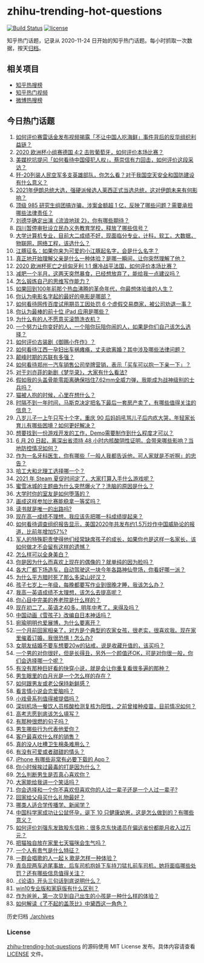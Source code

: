 # zhihu-trending-hot-questions

[![Build Status](https://github.com/justjavac/zhihu-trending-hot-questions/workflows/ci/badge.svg?branch=master)](https://github.com/justjavac/zhihu-trending-hot-questions/actions)
[![license](https://img.shields.io/github/license/justjavac/zhihu-trending-hot-questions)](https://github.com/justjavac/zhihu-trending-hot-questions/blob/master/LICENSE)

知乎热门话题，记录从 2020-11-24 日开始的知乎热门话题。每小时抓取一次数据，按天[归档](./archives)。

## 相关项目

- [知乎热搜榜](https://github.com/justjavac/zhihu-trending-top-search)
- [知乎热门视频](https://github.com/justjavac/zhihu-trending-hot-video)
- [微博热搜榜](https://github.com/justjavac/weibo-trending-hot-search)

## 今日热门话题

<!-- BEGIN -->
<!-- 最后更新时间 Sun Jun 20 2021 10:38:12 GMT+0800 (China Standard Time) -->

1. [如何评价赛雷话金发布视频揭露「不让中国人吃海鲜」事件背后的反华组织利益链？](https://www.zhihu.com/question/465827983)
2. [2020 欧洲杯小组赛德国 4:2 击败葡萄牙，如何评价本场比赛？](https://www.zhihu.com/question/466062228)
3. [美媒挖坑提问「如何看待中国侵犯人权」，蔡崇信有力回击，如何评价这段采访？](https://www.zhihu.com/question/465932695)
4. [歼-20列装人民空军多支英雄部队，你怎么看？对于我国空天安全和国防建设有什么意义？](https://www.zhihu.com/question/465781827)
5. [2021年伊朗总统大选，强硬派候选人莱西正式当选总统，这对伊朗未来有何影响？](https://www.zhihu.com/question/465948308)
6. [顶级 985 研究生组团搞诈骗，涉案金额超 1
   亿，反映了哪些问题？需要承担哪些法律责任？](https://www.zhihu.com/question/465557339)
7. [刘德华确定出演《流浪地球 2》，你有哪些期待？](https://www.zhihu.com/question/465932631)
8. [四川暂停审批设立民办义务教育学校，释放了哪些信号？](https://www.zhihu.com/question/465529577)
9. [大学计算机专业，目前大二成绩不好，现面临分专业，计科，软工，大数据，物联网，网络工程，该选什么？](https://www.zhihu.com/question/461632323)
10. [江豚征名：如果你来为可爱的小江豚起名字，会是什么名字？](https://www.zhihu.com/question/465558759)
11. [真正地开始理解父亲是什么一种体验？是哪一瞬间，让你突然理解了他？](https://www.zhihu.com/question/47606616)
12. [2020 欧洲杯死亡之组匈牙利 1:1
    爆冷战平法国，如何评价本场比赛？](https://www.zhihu.com/question/465967890)
13. [减肥一个半月，这两天突然暴食，已经想放弃了，能给我一点建议吗？](https://www.zhihu.com/question/460226695)
14. [怎么锻炼自己的思维写作能力？](https://www.zhihu.com/question/454559985)
15. [如果回到100年前那个热血沸腾的革命年代，你最想体验谁的人生？](https://www.zhihu.com/question/460118166)
16. [你认为电影名字起的最好的电影是哪部？](https://www.zhihu.com/question/464066501)
17. [如何看待网传百度试用期员工因处罚 6
    个虚假交易商家，被公司劝退一事？](https://www.zhihu.com/question/465745130)
18. [你认为最棒的前十位 iPad 应用是哪些？](https://www.zhihu.com/question/34453138)
19. [为什么有的人不愿意买滚筒洗衣机？](https://www.zhihu.com/question/393287010)
20. [一个努力让你变好的人，一个陪你玩陪你闹的人，如果是你们自己该怎么选择？](https://www.zhihu.com/question/464726557)
21. [如何评价古装剧《御赐小仵作》？](https://www.zhihu.com/question/457117887)
22. [如何看待江西一孕妇出车祸瘫痪，丈夫欲离婚？其中涉及哪些法律问题？](https://www.zhihu.com/question/465900205)
23. [颠峰时期的苏联有多强？](https://www.zhihu.com/question/35905985)
24. [如何看待郑州一汽车销售公司举牌营销，表示「买车可以抱一下亲一下」？](https://www.zhihu.com/question/465898157)
25. [对于刘亦菲的新剧《梦华录》，大家有什么看法?](https://www.zhihu.com/question/463716425)
26. [假如我的头盖骨能零距离确保挡住7.62mm全威力弹，我能成为战神级别的士兵吗？](https://www.zhihu.com/question/444459120)
27. [猫被人抱的时候，心里在想什么？](https://www.zhihu.com/question/463390158)
28. [时隔不到一年时间，马斯克决定把名下最后一套房产卖了，有哪些值得关注的信息？](https://www.zhihu.com/question/465124442)
29. [八岁儿子一上午只写十个字，重庆 90
    后妈妈吼骂儿子后内疚大哭，年轻家长育儿有哪些困境？如何更好解决？](https://www.zhihu.com/question/465723069)
30. [想要找到一份游戏开发的工作，Demo需要制作到什么程度才可以？](https://www.zhihu.com/question/458749690)
31. [6 月 20 日起，离深出省须持 48
    小时内核酸阴性证明，会带来哪些影响？当地防控情况如何？](https://www.zhihu.com/question/466006647)
32. [作为一名牙科医生，你有哪些「一般人我都告诉他，可人家就是不听啊」的忠告？](https://www.zhihu.com/question/56477060)
33. [哈工大和北理工选择哪一个？](https://www.zhihu.com/question/329076452)
34. [2021 年 Steam 夏促时间定了，大家打算入手什么游戏呢？](https://www.zhihu.com/question/456973633)
35. [蜜雪冰城的主题曲为什么突然爆火了？洗脑的原因是什么？](https://www.zhihu.com/question/464996660)
36. [大学时你的室友是如何堕落的？](https://www.zhihu.com/question/351402740)
37. [画成这样参加比赛能稳拿一等奖吗？](https://www.zhihu.com/question/460339045)
38. [读书就是唯一的出路吗?](https://www.zhihu.com/question/461143396)
39. [现在高一成绩不理想，我应该先把哪一科成绩提起来？](https://www.zhihu.com/question/460555751)
40. [如何看待调查组织报告显示，美国2020年共发布约1.5万炒作中国威胁论的报道，比前年增加57%?](https://www.zhihu.com/question/465877952)
41. [军人的特殊职责使得他们经常缺席孩子的成长，如果你也是这样一名家长，该如何做才不会留有这样的遗憾？](https://www.zhihu.com/question/462405175)
42. [怎么样可以全身美白？](https://www.zhihu.com/question/24969320)
43. [你是因为什么而喜欢上现在的偶像的？就单纯的因为脸吗？](https://www.zhihu.com/question/457095758)
44. [各大厂都下场造车，自动驾驶这一块今年各路神仙登场，你看好哪一派？](https://www.zhihu.com/question/449638288)
45. [为什么平方腊时死了那么多梁山好汉？](https://www.zhihu.com/question/459476694)
46. [孩子七岁上一年级，每晚都要写作业到很晚才睡，我该怎么办？](https://www.zhihu.com/question/453264257)
47. [我高一英语成绩不太理想，该怎么去提高呢？](https://www.zhihu.com/question/463008113)
48. [你心目中完美的养老院是什么样的？](https://www.zhihu.com/question/403290284)
49. [现在初二了，英语才40多，明年中考了，来得及吗？](https://www.zhihu.com/question/463442997)
50. [中国动画《雪孩子》改编自日本神话吗？](https://www.zhihu.com/question/465234646)
51. [宛瑜明明也爱展博，为什么要离开？](https://www.zhihu.com/question/443423809)
52. [一个月前回家相亲了，对方是个典型的农家女孩，很老实，很喜欢我。现在家里催着订婚，我很恐惧！怎么办?](https://www.zhihu.com/question/465677410)
53. [女朋友结婚不要车想要20w的钻戒，说是收藏升值的，该买吗？](https://www.zhihu.com/question/460481721)
54. [一个男的对你很好，但是长得丑，另外一个颜值还OK，可是对你很一般，你们会选择哪一个呢？](https://www.zhihu.com/question/463039719)
55. [有没有那种巨好看的快穿小说，就是会让你重复看很多遍的那种？](https://www.zhihu.com/question/384160568)
56. [男生眼里的白月光是一个怎么样的存在？](https://www.zhihu.com/question/277228908)
57. [如何跟男友或老公保持新鲜感？](https://www.zhihu.com/question/323121337)
58. [看言情小说会恋爱脑吗？](https://www.zhihu.com/question/459727415)
59. [小戏骨系列值得被提倡吗？](https://www.zhihu.com/question/354286546)
60. [深圳机场一餐饮人员核酸检测复核为阳性，之前曾接种疫苗，目前情况如何？](https://www.zhihu.com/question/465742318)
61. [高考志愿到底该怎么填写？](https://www.zhihu.com/question/409122324)
62. [有那种很燃的句子吗？](https://www.zhihu.com/question/457916101)
63. [男生哪些行为代表他爱你？](https://www.zhihu.com/question/460665781)
64. [客户最喜欢什么样的销售？](https://www.zhihu.com/question/379701960)
65. [真的没人吐槽卫生棉条难用么？](https://www.zhihu.com/question/300142490)
66. [有没有可爱或者甜甜的情头？](https://www.zhihu.com/question/391413854)
67. [iPhone 有哪些非常有必要下载的 App？](https://www.zhihu.com/question/28306141)
68. [你小时候挨过最毒的打是因为什么？](https://www.zhihu.com/question/387847644)
69. [怎么判断男生是否真心喜欢你？](https://www.zhihu.com/question/431695365)
70. [大家能给我讲一个笑话吗？](https://www.zhihu.com/question/464776360)
71. [你会选择和一个你不喜欢但喜欢你的人过一辈子还是一个人过一辈子?](https://www.zhihu.com/question/461105913)
72. [回家给父母买什么礼物最好？](https://www.zhihu.com/question/19553791)
73. [哪类人适合学传播学、新闻学？](https://www.zhihu.com/question/358819557)
74. [中国科学家成功让公鼠怀孕，诞下 10
    只健康幼崽，这是怎么做到的？有哪些意义？](https://www.zhihu.com/question/465862552)
75. [如何评价刘强东发致股东信称：很多京东快递员在偏远省份都能月收入过万元？](https://www.zhihu.com/question/465738678)
76. [把猫独自放在家里七天猫咪会生气吗？](https://www.zhihu.com/question/297157565)
77. [一个人有贵气是什么特征？](https://www.zhihu.com/question/61071183)
78. [一群会唱歌的人一起 k 歌是怎样一种体验？](https://www.zhihu.com/question/34563032)
79. [青岛现两车追尾事故，后车司机抱娃下车持刀猛扎前车司机，她将面临哪些处罚？还有哪些信息值得关注？](https://www.zhihu.com/question/465539331)
80. [《论语》开头三句话到底说明什么？](https://www.zhihu.com/question/458542584)
81. [win10专业版和家庭版有什么区别？](https://www.zhihu.com/question/51633999)
82. [作为爸爸，第一次见到自己出生的小孩是一种什么样的体验？](https://www.zhihu.com/question/352453251)
83. [如何解读《了不起的盖茨比》中黛西这一角色？](https://www.zhihu.com/question/464349748)

<!-- END -->

历史归档 [./archives](./archives)

### License

[zhihu-trending-hot-questions](https://github.com/justjavac/zhihu-trending-hot-questions)
的源码使用 MIT License 发布。具体内容请查看 [LICENSE](./LICENSE) 文件。
